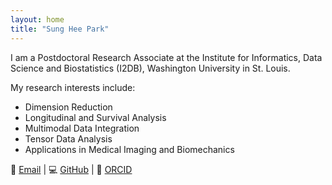 ```yaml
---
layout: home
title: "Sung Hee Park"
---
```


I am a Postdoctoral Research Associate at the Institute for Informatics, Data Science and Biostatistics (I2DB), Washington University in St. Louis.

My research interests include:
- Dimension Reduction
- Longitudinal and Survival Analysis
- Multimodal Data Integration
- Tensor Data Analysis
- Applications in Medical Imaging and Biomechanics

📧 [Email](mailto:sunghee@wustl.edu) | 💻 [GitHub](https://github.com/sparkqkr) | 🧬 [ORCID](https://orcid.org/0000-0002-4754-2611)
